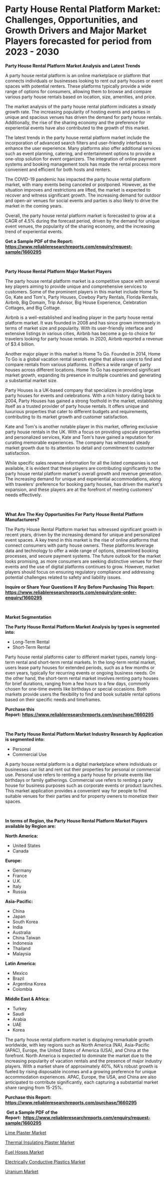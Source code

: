 <p><h1>Party House Rental Platform Market: Challenges, Opportunities, and Growth Drivers and Major Market Players forecasted for period from 2023 - 2030</h1></p><p><strong>Party House Rental Platform Market Analysis and Latest Trends</strong></p>
<p><p>A party house rental platform is an online marketplace or platform that connects individuals or businesses looking to rent out party houses or event spaces with potential renters. These platforms typically provide a wide range of options for consumers, allowing them to browse and compare various party house rentals based on location, size, amenities, and price.</p><p>The market analysis of the party house rental platform indicates a steady growth rate. The increasing popularity of hosting events and parties in unique and spacious venues has driven the demand for party house rentals. Additionally, the rise of the sharing economy and the preference for experiential events have also contributed to the growth of this market.</p><p>The latest trends in the party house rental platform market include the incorporation of advanced search filters and user-friendly interfaces to enhance the user experience. Many platforms also offer additional services such as event planning, catering, and entertainment options to provide a one-stop solution for event organizers. The integration of online payment systems and booking management tools has made the rental process more convenient and efficient for both hosts and renters.</p><p>The COVID-19 pandemic has impacted the party house rental platform market, with many events being canceled or postponed. However, as the situation improves and restrictions are lifted, the market is expected to recover and witness significant growth. The increasing demand for outdoor and open-air venues for social events and parties is also likely to drive the market in the coming years.</p><p>Overall, the party house rental platform market is forecasted to grow at a CAGR of 4.5% during the forecast period, driven by the demand for unique event venues, the popularity of the sharing economy, and the increasing trend of experiential events.</p></p>
<p><strong>Get a Sample PDF of the Report:&nbsp; <a href="https://www.reliableresearchreports.com/enquiry/request-sample/1660295">https://www.reliableresearchreports.com/enquiry/request-sample/1660295</a></strong></p>
<p>&nbsp;</p>
<p><strong>Party House Rental Platform Major Market Players</strong></p>
<p><p>The party house rental platform market is a competitive space with several key players aiming to provide unique and comprehensive services to customers. Some of the prominent players in this market include Home To Go, Kate and Tom's, Party Houses, Cowboy Party Rentals, Florida Rentals, Airbnb, Big Domain, Trip Advisor, Big House Experience, Celebration Cottages, and Big Cottage.</p><p>Airbnb is a well-established and leading player in the party house rental platform market. It was founded in 2008 and has since grown immensely in terms of market size and popularity. With its user-friendly interface and extensive listings in various cities, Airbnb has become a go-to choice for travelers looking for party house rentals. In 2020, Airbnb reported a revenue of $3.4 billion.</p><p>Another major player in this market is Home To Go. Founded in 2014, Home To Go is a global vacation rental search engine that allows users to find and compare rentals from various platforms. It offers a wide range of party houses across different locations. Home To Go has experienced significant market growth, expanding its presence in multiple countries and generating a substantial market size.</p><p>Party Houses is a UK-based company that specializes in providing large party houses for events and celebrations. With a rich history dating back to 2004, Party Houses has gained a strong foothold in the market, establishing itself as a trusted provider of party house rentals. It offers unique and luxurious properties that cater to different budgets and requirements, contributing to its market growth and customer satisfaction.</p><p>Kate and Tom's is another notable player in this market, offering exclusive party house rentals in the UK. With a focus on providing upscale properties and personalized services, Kate and Tom's have gained a reputation for curating memorable experiences. The company has witnessed steady market growth due to its attention to detail and commitment to customer satisfaction.</p><p>While specific sales revenue information for all the listed companies is not available, it is evident that these players are contributing significantly to the party house rental platform market's overall growth and revenue generation. The increasing demand for unique and experiential accommodations, along with travelers' preference for booking party houses, has driven the market's expansion, and these players are at the forefront of meeting customers' needs effectively.</p></p>
<p>&nbsp;</p>
<p><strong>What Are The Key Opportunities For Party House Rental Platform Manufacturers?</strong></p>
<p><p>The Party House Rental Platform market has witnessed significant growth in recent years, driven by the increasing demand for unique and personalized event spaces. A key trend in this market is the rise of online platforms that connect consumers with party house owners. These platforms leverage data and technology to offer a wide range of options, streamlined booking processes, and secure payment systems. The future outlook for the market looks promising, as more consumers are seeking distinctive venues for their events and the use of digital platforms continues to grow. However, market players should focus on ensuring regulatory compliance and addressing potential challenges related to safety and liability issues.</p></p>
<p><strong>Inquire or Share Your Questions If Any Before Purchasing This Report: <a href="https://www.reliableresearchreports.com/enquiry/pre-order-enquiry/1660295">https://www.reliableresearchreports.com/enquiry/pre-order-enquiry/1660295</a></strong></p>
<p>&nbsp;</p>
<p><strong>Market Segmentation</strong></p>
<p><strong>The Party House Rental Platform Market Analysis by types is segmented into:</strong></p>
<p><ul><li>Long-Term Rental</li><li>Short-Term Rental</li></ul></p>
<p><p>Party house rental platforms cater to different market types, namely long-term rental and short-term rental markets. In the long-term rental market, users lease party houses for extended periods, such as a few months or even years, typically for recurring events or ongoing business needs. On the other hand, the short-term rental market involves renting party houses for brief durations, ranging from a few hours to a few days, commonly chosen for one-time events like birthdays or special occasions. Both markets provide users the flexibility to find and book suitable rental options based on their specific needs and timeframes.</p></p>
<p><strong>Purchase this Report:&nbsp;<a href="https://www.reliableresearchreports.com/purchase/1660295">https://www.reliableresearchreports.com/purchase/1660295</a></strong></p>
<p>&nbsp;</p>
<p><strong>The Party House Rental Platform Market Industry Research by Application is segmented into:</strong></p>
<p><ul><li>Personal</li><li>Commercial Use</li></ul></p>
<p><p>A party house rental platform is a digital marketplace where individuals or businesses can list and rent out their properties for personal or commercial use. Personal use refers to renting a party house for private events like birthdays or family gatherings. Commercial use refers to renting a party house for business purposes such as corporate events or product launches. This market application provides a convenient way for people to find suitable venues for their parties and for property owners to monetize their spaces.</p></p>
<p>&nbsp;</p>
<p><strong>In terms of Region, the Party House Rental Platform Market Players available by Region are:</strong></p>
<p>
    <p> <strong> North America: </strong>
        <ul>
            <li>United States</li>
            <li>Canada</li>
        </ul>
        </p> 
    <p> <strong> Europe: </strong>
        <ul>
            <li>Germany</li>
            <li>France</li>
            <li>U.K.</li>
            <li>Italy</li>
            <li>Russia</li>
        </ul>
        </p> 
    <p> <strong> Asia-Pacific: </strong>
        <ul>
            <li>China</li>
            <li>Japan</li>
            <li>South Korea</li>
            <li>India</li>
            <li>Australia</li>
            <li>China Taiwan</li>
            <li>Indonesia</li>
            <li>Thailand</li>
            <li>Malaysia</li>
        </ul>
        </p> 
    <p> <strong> Latin America: </strong>
        <ul>
            <li>Mexico</li>
            <li>Brazil</li>
            <li>Argentina Korea</li>
            <li>Colombia</li>
        </ul>
        </p> 
    <p> <strong> Middle East & Africa: </strong>
        <ul>
            <li>Turkey</li>
            <li>Saudi</li>
            <li>Arabia</li>
            <li>UAE</li>
            <li>Korea</li>
        </ul>
    </p>
    </p>
<p><p>The party house rental platform market is displaying remarkable growth worldwide, with key regions such as North America (NA), Asia-Pacific (APAC), Europe, the United States of America (USA), and China at the forefront. North America is expected to dominate the market due to the increasing popularity of vacation rentals and the presence of major industry players. With a market share of approximately 40%, NA's robust growth is fueled by rising disposable incomes and a growing preference for unique accommodation experiences. APAC, Europe, the USA, and China are also anticipated to contribute significantly, each capturing a substantial market share ranging from 15-25%.</p></p>
<p><strong>Purchase this Report: <a href="https://www.reliableresearchreports.com/purchase/1660295">https://www.reliableresearchreports.com/purchase/1660295</a></strong></p>
<p>&nbsp;<strong>Get a Sample PDF of the Report:&nbsp;&nbsp;<a href="https://www.reliableresearchreports.com/enquiry/request-sample/1660295">https://www.reliableresearchreports.com/enquiry/request-sample/1660295</a></strong></p>
<p><strong></strong></p>
<p><p><a href="https://medium.com/@christinascott1938/lime-plaster-nbsp-market-focuses-on-market-share-size-and-projected-forecast-till-2030-d705c84e22f2">Lime Plaster Market</a></p><p><a href="https://medium.com/@joycelucas56/thermal-insulating-plaster-market-research-report-its-history-and-forecast-2023-to-2030-cb9d3cda25f5">Thermal Insulating Plaster Market</a></p><p><a href="https://medium.com/@deniseharvey70/fuel-hoses-market-furnishes-information-on-market-share-market-trends-and-market-growth-ed7c2212f30d">Fuel Hoses Market</a></p><p><a href="https://medium.com/@laurenbrown1918/electrically-conductive-plastics-market-share-evolution-and-market-growth-trends-2023-2030-5d5424e31257">Electrically Conductive Plastics Market</a></p><p><a href="https://medium.com/@loririce03/analyzing-uranium-market-global-industry-perspective-and-forecast-2023-to-2030-bac355708ddf">Uranium Market</a></p></p>